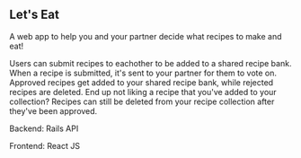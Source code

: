 ## Let's Eat

A web app to help you and your partner decide what recipes to make and eat! 

Users can submit recipes to eachother to be added to a shared recipe bank. When a recipe is submitted, it's sent to your partner for them to vote on. Approved recipes get added to your shared recipe bank, while rejected recipes are deleted.
End up not liking a recipe that you've added to your collection? Recipes can still be deleted from your recipe collection after they've been approved. 

Backend: Rails API

Frontend: React JS